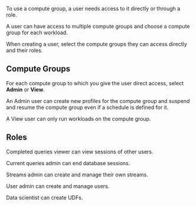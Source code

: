 
To use a compute group, a user needs access to it directly or through a role.

A user can have access to multiple compute groups and choose a compute group for each workload.

When creating a user, select the compute groups they can access directly and their roles.

## Compute Groups


For each compute group to which you give the user direct access, select **Admin** or **View**.

An Admin user can create new profiles for the compute group and suspend and resume the compute group even if a schedule is defined for it.

A View user can only run workloads on the compute group.

## Roles


Completed queries viewer can view sessions of other users.

Current queries admin can end database sessions.

Streams admin can create and manage their own streams.

User admin can create and manage users.

Data scientist can create UDFs.

